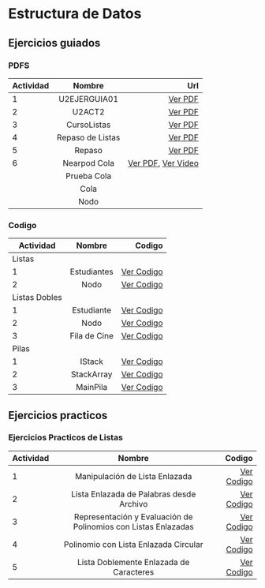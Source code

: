 # Estructura de Datos
## Ejercicios guiados
### PDFS
| Actividad        | Nombre           | Url  |
| ------------- |:-------------:| -----:|
| 1     | U2EJERGUIA01 | [Ver PDF](U2EJERGUIA01_PadiernaDelgadoRamiro.pdf)   |
| 2   |  U2ACT2    | [Ver PDF](U2ACT2_PadiernaDelgadoRamiro.pdf)   |
| 3 |  CursoListas     | [Ver PDF](CursoListas_PadiernaDelgadoRamiro.pdf)    |
| 4 |  Repaso de Listas     | [Ver PDF](Repaso_De_Listas_PadiernaDelgadoRamiro.pdf)    |
| 5 |  Repaso     | [Ver PDF](Repaso_PadiernaDelgadoRamiro.pdf)    |
| 6 |  Nearpod Cola     | [Ver PDF](Neardpod_Cola_PadiernaDelgadoRamiro.pdf), [Ver Video]("https://drive.google.com/file/d/1fpHAbGegU4IxaLewmZ6tLqtYK9EizH7l/view?usp=drive_link") |
|   |    Prueba Cola      |          |
|   |    Cola      |          |
|   |    Nodo     |          |

### Codigo
| Actividad        | Nombre           | Codigo  |
| ------------- |:-------------:| -----:|
| Listas      |  |  |
| 1      | Estudiantes      |   [Ver Codigo](Listas_Estudiantes) |
| 2 | Nodo      |    [Ver Codigo](Lista_Nodo) |
| Listas Dobles |      |     |
| 1 | Estudiante      |    [Ver Codigo](ListaDoble_Estudiante) |
| 2 | Nodo      |    [Ver Codigo](ListaDoble_Nodo) |
| 3 | Fila de Cine     |    [Ver Codigo](ListaDoble_Fila_de_Cine) |
| Pilas |       |     |
| 1 | IStack     |    [Ver Codigo](pilas_IStack) |
| 2 | StackArray      |    [Ver Codigo](pilas_StackArray) |
| 3 | MainPila      |    [Ver Codigo](pilas_MainPila) |

## Ejercicios practicos
### Ejercicios Practicos de Listas 
| Actividad        | Nombre           | Codigo  |
| ------------- |:-------------:| -----:|
| 1      | Manipulación de Lista Enlazada  | [Ver Codigo](ManipulacionListaEnlazada) |
| 2      | Lista Enlazada de Palabras desde Archivo  | [Ver Codigo](PalabrasArchivo) |
| 3      | Representación y Evaluación de Polinomios con Listas Enlazadas | [Ver Codigo](Polinomios) |
| 4      | Polinomio con Lista Enlazada Circular | [Ver Codigo](PolinomioListaCircular) |
| 5      | Lista Doblemente Enlazada de Caracteres | [Ver Codigo](ListaDoblementeEnlazadaCaracteres) |


